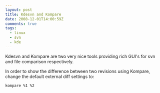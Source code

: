 ```yaml
---
layout: post
title: Kdesvn and Kompare
date: 2008-12-01T14:00:59Z
comments: true
tags:
  - linux
  - svn
  - kde
---
```


Kdesvn and Kompare are two very nice tools providing rich GUI's for svn and file comparison respectively.

In order to show the difference between two revisions using Kompare, change the default external diff settings to:

<!--more-->

`kompare %1 %2`
